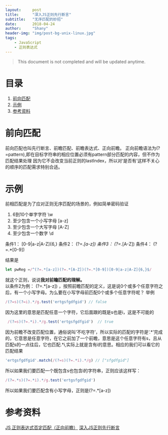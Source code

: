 ```yaml
---
layout:     post
title:      "深入JS正则先行断言"
subtitle:   "无序匹配的妙招"
date:       2018-04-24
author:     "Shany"
header-img: "img/post-bg-unix-linux.jpg"
tags:
    - JavaScript 
    - 正则表达式 
---
```


> This document is not completed and will be updated anytime.


# 目录

1. [前向匹配](#前向匹配)
2. [示例](#示例)
3. [参考资料](#参考资料)


# 前向匹配

前向匹配也叫先行断言、前瞻匹配、前瞻表达式、正向前瞻。
正向前瞻语法为(?=pattern),即在目标字符串的相应位置必须有pattern部分匹配的内容，但不作为匹配结果处理
因为它不会改变当前正则的lastIndex，所以对‘是否有’这样不关心的顺序的匹配需求特别合适。

# 示例
前相匹配是为了应对正则无序匹配的场景的，例如简单密码验证
1. 6到10个单字字符 \w
2. 至少包含一个小写字母 [a-z]
3. 至少包含一个大写字母 [A-Z]
4. 至少包含一个数字 \d


条件1： [0-9|a-z|A-Z]{6,}
条件2： (?=.*[a-z])
条件3： (?=.*[A-Z])
条件4： (?=.*[0-9])

结果是
```js
let pwReg =/^(?=.*[a-z])(?=.*[A-Z])(?=.*[0-9])[0-9|a-z|A-Z]{6,}$/
```
就这个正则，说说<b>我对前瞻匹配的理解。</b><br/>
以条件2为例：
(?=.*[a-z]) ，按照前瞻匹配的定义，这是说0个或多个任意字符之后，有一个小写字母。为么要在小写字母前匹配0个或多个任意字符呢？
举例
```js
/(?=s)(?=i).*/g.test('ertgsfgdfgid') // false
```
因为这里的意思是匹配任意一个字符，它后面跟的既是s也是i，这是不可能的
```js
 /(?=s)(?=.*i).*/g.test('ertgsfgdfgid')  // true
```
因为前瞻不改变匹配位置，通俗说叫‘不吃字符’，所以实际的匹配的字符是‘.*’完成的，它意思是任意字符，在它之前加了一个前瞻，意思是这个任意字符有s，且从匹配s的一点往后，它也匹配.*i,实际上就是含有i的意思。相应的我们可以看它的匹配结果
```js
'ertgsfgdfgid'.match(/(?=s)(?=.*i).*/g) // ["sfgdfgid"]
```
所以如果我们要匹配一个既包含s也包含i的字符串，正则应该这样写：
```js
/(?=.*s)(?=.*i).*/g.test('ertgsfgdfgid')
```
所以如果我们要匹配含有小写字母，正则是(?=.*[a-z])

# 参考资料

[JS 正则表达式否定匹配（正向前瞻）](https://www.cnblogs.com/dong-xu/p/6926064.html)
[深入JS正则先行断言](https://www.cnblogs.com/JuFoFu/p/8267184.html)

